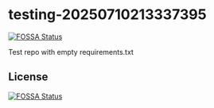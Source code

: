 # testing-20250710213337395
[![FOSSA Status](https://app.fossa.com/api/projects/git%2Bgithub.com%2Fkirogum%2Ftesting-20250710213337395.svg?type=shield)](https://app.fossa.com/projects/git%2Bgithub.com%2Fkirogum%2Ftesting-20250710213337395?ref=badge_shield)

Test repo with empty requirements.txt


## License
[![FOSSA Status](https://app.fossa.com/api/projects/git%2Bgithub.com%2Fkirogum%2Ftesting-20250710213337395.svg?type=large)](https://app.fossa.com/projects/git%2Bgithub.com%2Fkirogum%2Ftesting-20250710213337395?ref=badge_large)
